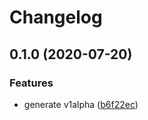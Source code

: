 # Changelog

## 0.1.0 (2020-07-20)


### Features

* generate v1alpha ([b6f22ec](https://www.github.com/googleapis/python-analytics-admin/commit/b6f22ec00303aea0f83c68680d24957e98e58fda))
